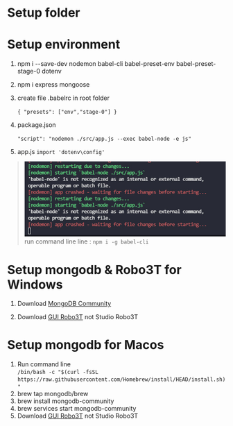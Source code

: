 # Setup folder
# Setup environment
1. npm i --save-dev nodemon babel-cli babel-preset-env babel-preset-stage-0 dotenv
2. npm i express mongoose
3. create file .babelrc in root folder<br />

    `
        {
            "presets": ["env","stage-0"]
        }
    `
4. package.json

    `
        "script": "nodemon ./src/app.js --exec babel-node -e js" 
    `
5. app.js
   `
    import 'dotenv\config'
   `
> ![alt text](./error/babel-node.jpg) 
> <br />
> run command line line : `npm i -g babel-cli `

# Setup mongodb & Robo3T for Windows
1. Download [MongoDB Community](https://www.mongodb.com/try/download/community)

2. Download [GUI Robo3T](https://robomongo.org/) not Studio Robo3T

# Setup mongodb for Macos

1. Run command line <br />
    ```/bin/bash -c "$(curl -fsSL https://raw.githubusercontent.com/Homebrew/install/HEAD/install.sh)"```
2. brew tap mongodb/brew
3. brew install mongodb-community
4. brew services start mongodb-community
5. Download [GUI Robo3T](https://robomongo.org/) not Studio Robo3T
